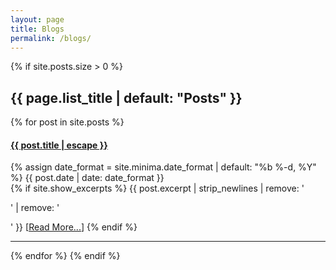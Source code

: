 ```yaml
---
layout: page
title: Blogs
permalink: /blogs/
---
```


<div class="home">
    {% if site.posts.size > 0 %}
        <h2 class="post-list-heading">{{ page.list_title | default: "Posts" }}</h2>
        {% for post in site.posts %}
        <div class="row yk-post">
            <div class="col">
                <div class="row">
                    <div class="col-9">
                        <h4>
                            <a class="post-link" href="{{ post.url | relative_url }}">
                            {{ post.title | escape }}
                            </a>
                        </h4>
                    </div>
                    <div class="col-3">
                        {% assign date_format = site.minima.date_format | default: "%b %-d, %Y" %}
                        <span class="post-meta">{{ post.date | date: date_format }}</span>
                    </div>
                </div>
                <div class="row">
                    <div class="col">
                        {% if site.show_excerpts %}
                            {{ post.excerpt | strip_newlines | remove: '<p>' | remove: '</p>' }} &#91;<a class="post-link" href="{{ post.url | relative_url }}">Read More...</a>&#93;
                        {% endif %}
                    </div>
                </div>
            </div>
        </div>
        <hr class="yk-post-divider" />
        {% endfor %}
    {% endif %}
</div>